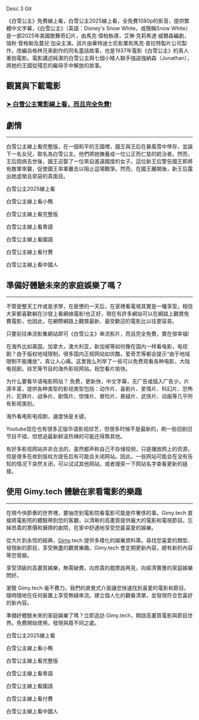 Desc 3 Git

《白雪公主》免費線上看，白雪公主2025線上看，全免費1080p的影音，提供繁體中文字幕，《白雪公主》（英語：Disney's Snow White，或簡稱Snow White）是一部2025年美國歌舞奇幻片，由馬克·偉柏執導，艾琳·克莉希達·威爾森編劇，瑞秋·曾格勒及蓋兒·加朵主演。該片由華特迪士尼影業和馬克·普拉特製片公司製作，改編自格林兄弟創作的同名童話故事，也是1937年電影《白雪公主》的真人重拍電影。電影講述純潔的白雪公主與七個小矮人聯手強盜強納森（Jonathan），將她的王國從殘忍的繼母手中解放的故事。


## 觀賞與下載電影

### [➤ 白雪公主電影線上看，而且完全免費!](https://www.gimy.tech/2025/03/snow-white-2025-hd-gimy.html)


## 劇情

----------

白雪公主線上看完整版，在一個和平的王國裡，國王與王后在暴風雪中倖存，並誕下一名女兒，取名為白雪公主。他們將她撫養成一位公正而仁慈的統治者。然而，王后因病去世後，國王迎娶了一位來自遙遠國度的女子。這位新王后警告國王即將有敵軍來襲，促使國王率軍離去以阻止這場戰爭。然而，在國王離開後，新王后露出她虛榮且邪惡的真面目。

白雪公主2025線上看

白雪公主線上看小鴨

白雪公主線上看完整版

白雪公主線上看粵語

白雪公主線上看國語

白雪公主線上看付費

白雪公主線上看中國人

## 準備好體驗未來的家庭娛樂了嗎？

----------

不管是整天工作或是求學，在疲憊的一天后，在家裡看電視其實是一種享受。相信大家都喜歡躺在沙發上看網絡電影!也正好，現在有許多網站可以在網路上觀賞免費電影，也因此，在網際網路上觀賞最新、最受歡迎的電影比以往更容易。

只要前往串流影集網站即可《白雪公主》串流影片，而且完全免費，實在很幸福!

在海外比如美国，加拿大，澳大利亚，新加坡等如何像在国内一样看电影，电视剧？由于版权地域限制，很多国内正规网站如优酷，爱奇艺等都会提示“由于地域限制不能播放”，真让人心痛。这里我么列举了一些可以免费观看各种电影，大陆电视剧，综艺等节目的海外影视网站。祝您看片愉快。

为什么要看华语电影网站？ 免费，更新快，中文字幕，无广告或插入广告少。片源丰富，提供各种类型的影视类型包括：动作片、喜剧片、爱情片、科幻片、恐怖片、犯罪片、战争片、剧情片、惊悚片、冒险片、悬疑片、武侠片、动画等几乎所有影视类别。

海外看电影电视剧，速度快是关键。

Youtube现在也有很多正版华语影视综艺，但很多时候不是最新的，刷一些旧剧旧节目不错，但想追最新鲜滚热辣的可能还得靠其他。

有好多影视网站并非合法的，虽然都声称自己不存储视频，只是播放网上的资源，但是很多在收到版权方提告后有可能会关闭网站。因此，一些网站可能会在没有告知的情况下突然关闭，可以试试其他网站，或者搜索一下网站名字查看更新的链接。

## 使用 Gimy.tech 體驗在家看電影的樂趣

----------

在現今快節奏的世界裡，要抽空到電影院看電影可能是件奢侈的事。Gimy.tech 直接將電影院的體驗帶到您的客廳，以清晰的高畫質提供龐大的電影和電視節目。忘掉昂貴的票價和擁擠的劇院，在家中舒適地享受您最喜愛的娛樂。

從大片到永恆的經典，[Gimy](https://www.gimy.tech).tech 提供多樣化的娛樂資料庫。尋找您喜愛的類型、發現新的節目，享受無盡的觀賞樂趣。Gimy.tech 會定期更新內容，總有新的內容等您發掘。

享受頂級的高畫質娛樂，無需破費。向昂貴的戲票說再見，向經濟實惠的家庭娛樂問好。

瀏覽 Gimy.tech 毫不費力。我們的直覺式介面讓您快速找到喜愛的電影和節目。隨時隨地在任何裝置上享受無縫串流。建立個人化的觀看清單，並發現符合您喜好的新內容。

準備好體驗未來的家庭娛樂了嗎？立即造訪 Gimy.tech，開啟高畫質電影與節目世界。免費開始使用，發現與眾不同之處。


白雪公主2025線上看

白雪公主線上看小鴨

白雪公主線上看完整版

白雪公主線上看粵語

白雪公主線上看國語

白雪公主線上看付費

白雪公主線上看中國人
